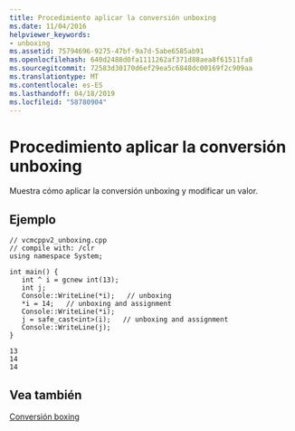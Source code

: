 ```yaml
---
title: Procedimiento aplicar la conversión unboxing
ms.date: 11/04/2016
helpviewer_keywords:
- unboxing
ms.assetid: 75794696-9275-47bf-9a7d-5abe6585ab91
ms.openlocfilehash: 640d2488d0fa1111262af371d88aea8f61511fa8
ms.sourcegitcommit: 72583d30170d6ef29ea5c6848dc00169f2c909aa
ms.translationtype: MT
ms.contentlocale: es-ES
ms.lasthandoff: 04/18/2019
ms.locfileid: "58780904"
---
```

# <a name="how-to-unbox"></a>Procedimiento aplicar la conversión unboxing

Muestra cómo aplicar la conversión unboxing y modificar un valor.

## <a name="example"></a>Ejemplo

```
// vcmcppv2_unboxing.cpp
// compile with: /clr
using namespace System;

int main() {
   int ^ i = gcnew int(13);
   int j;
   Console::WriteLine(*i);   // unboxing
   *i = 14;   // unboxing and assignment
   Console::WriteLine(*i);
   j = safe_cast<int>(i);   // unboxing and assignment
   Console::WriteLine(j);
}
```

```Output
13
14
14
```

## <a name="see-also"></a>Vea también

[Conversión boxing](../extensions/boxing-cpp-component-extensions.md)
